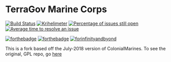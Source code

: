  # TerraGov Marine Corps
 [![Build Status](https://travis-ci.org/tgstation/TerraGov-Marine-Corps.svg?branch=master)](https://travis-ci.org/tgstation/TerraGov-Marine-Corps) [![Krihelimeter](https://www.krihelinator.xyz/badge/tgstation/TerraGov-Marine-Corps)](https://www.krihelinator.xyz) [![Percentage of issues still open](https://isitmaintained.com/badge/open/tgstation/TerraGov-Marine-Corps.svg)](https://isitmaintained.com/project/tgstation/TerraGov-Marine-Corps "Percentage of issues still open") [![Average time to resolve an issue](https://isitmaintained.com/badge/resolution/tgstation/TerraGov-Marine-Corps.svg)](https://isitmaintained.com/project/tgstation/TerraGov-Marine-Corps "Average time to resolve an issue")

 [![forthebadge](https://forthebadge.com/images/badges/built-with-resentment.svg)](https://forthebadge.com) [![forthebadge](https://forthebadge.com/images/badges/contains-technical-debt.svg)](https://forthebadge.com) [![forinfinityandbyond](https://user-images.githubusercontent.com/5211576/29499758-4efff304-85e6-11e7-8267-62919c3688a9.gif)](https://www.reddit.com/r/SS13/comments/5oplxp/what_is_the_main_problem_with_byond_as_an_engine/dclbu1a)

 This is a fork based off the July-2018 version of ColonialMarines. To see the original, GPL repo, go [here](https://github.com/MrStonedOne/cmhistory)
